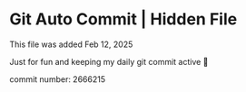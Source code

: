 # Git Auto Commit | Hidden File

This file was added Feb 12, 2025

Just for fun and keeping my daily git commit active 🤪

commit number: 2666215
